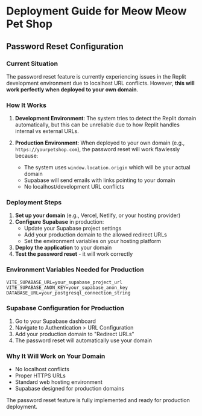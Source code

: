 # Deployment Guide for Meow Meow Pet Shop

## Password Reset Configuration

### Current Situation
The password reset feature is currently experiencing issues in the Replit development environment due to localhost URL conflicts. However, **this will work perfectly when deployed to your own domain**.

### How It Works
1. **Development Environment**: The system tries to detect the Replit domain automatically, but this can be unreliable due to how Replit handles internal vs external URLs.

2. **Production Environment**: When deployed to your own domain (e.g., `https://yourpetshop.com`), the password reset will work flawlessly because:
   - The system uses `window.location.origin` which will be your actual domain
   - Supabase will send emails with links pointing to your domain
   - No localhost/development URL conflicts

### Deployment Steps
1. **Set up your domain** (e.g., Vercel, Netlify, or your hosting provider)
2. **Configure Supabase** in production:
   - Update your Supabase project settings
   - Add your production domain to the allowed redirect URLs
   - Set the environment variables on your hosting platform
3. **Deploy the application** to your domain
4. **Test the password reset** - it will work correctly

### Environment Variables Needed for Production
```
VITE_SUPABASE_URL=your_supabase_project_url
VITE_SUPABASE_ANON_KEY=your_supabase_anon_key
DATABASE_URL=your_postgresql_connection_string
```

### Supabase Configuration for Production
1. Go to your Supabase dashboard
2. Navigate to Authentication > URL Configuration
3. Add your production domain to "Redirect URLs"
4. The password reset will automatically use your domain

### Why It Will Work on Your Domain
- No localhost conflicts
- Proper HTTPS URLs
- Standard web hosting environment
- Supabase designed for production domains

The password reset feature is fully implemented and ready for production deployment.